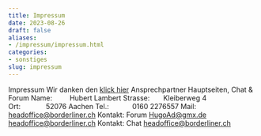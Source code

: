 ```yaml
---
title: Impressum
date: 2023-08-26
draft: false
aliases:
- /impressum/impressum.html
categories:
- sonstiges
slug: impressum
---
```

Impressum
Wir danken den
[klick
hier](https://borderliner.ch/impressum/foerderer.htm)
Ansprechpartner Hauptseiten,
Chat & Forum
Name:         Hubert Lambert
Strasse:       Kleiberweg 4
Ort:             52076 Aachen
Tel.:           
0160 2276557
Mail: [headoffice@borderliner.ch](mailto:headoffice@borderliner.ch)
Kontakt:
Forum
[HugoAd@gmx.de](mailto:HugoAd@gmx.de)
[headoffice@borderliner.ch](mailto:headoffice@borderliner.ch)
Kontakt: Chat
[headoffice@borderliner.ch](mailto:headoffice@borderliner.ch)